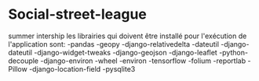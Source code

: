 # Social-street-league
summer intership
les librairies qui doivent être installé pour l'exécution de l'application
sont:
-pandas
-geopy
-django-relativedelta
-dateutil
-django-dateutil
-django-widget-tweaks
-django-geojson
-django-leaflet
-python-decouple
-django-environ
-wheel
-environ
-tensorflow
-folium
-reportlab
-Pillow
-django-location-field
-pysqlite3
